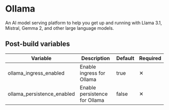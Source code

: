 # Ollama

An AI model serving platform to help you get up and running with Llama 3.1, Mistral, Gemma 2, and other large language models.

## Post-build variables

| Variable                   | Description                   | Default | Required |
| -------------------------- | ----------------------------- | ------- | -------- |
| ollama_ingress_enabled     | Enable ingress for Ollama     | true    | ✕        |
| ollama_persistence_enabled | Enable persistence for Ollama | false   | ✕        |
